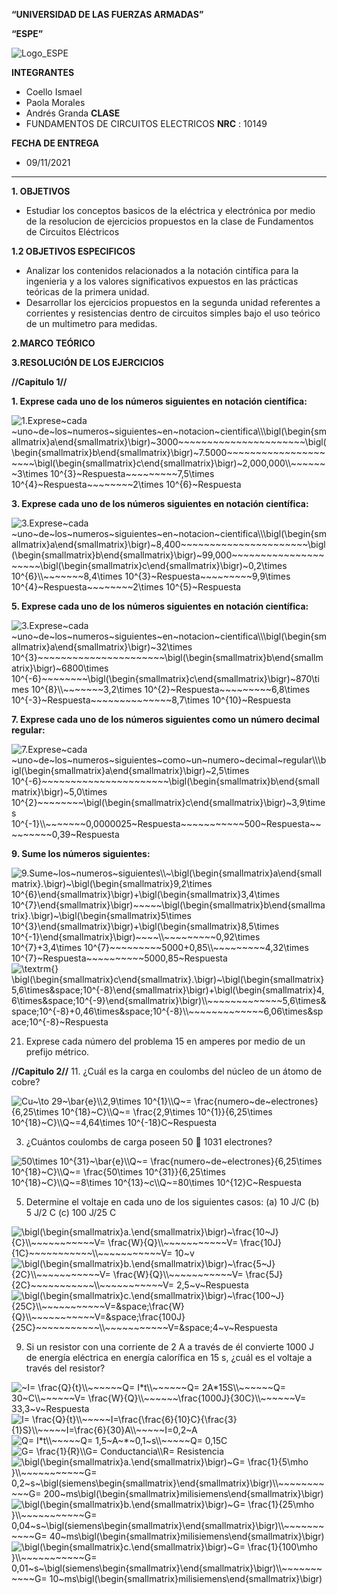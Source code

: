 
**“UNIVERSIDAD DE LAS FUERZAS ARMADAS”**

**“ESPE”**

![Logo_ESPE](https://user-images.githubusercontent.com/93800511/140828546-04ee2765-180c-4e68-84cf-8bca73c21c5f.png)

**INTEGRANTES**
* Coello Ismael 
* Paola Morales 
* Andrés Granda 
**CLASE**
* FUNDAMENTOS DE CIRCUITOS ELECTRICOS **NRC** : 10149

**FECHA DE ENTREGA**
* 09/11/2021
--------------------------------------------------------------------------------------------------------------------------------------------------------------------------------

**1. OBJETIVOS**

* Estudiar los conceptos basicos de la eléctrica y electrónica por medio de la resolucion de ejercicios propuestos en la clase de Fundamentos de Circuitos Eléctricos 

**1.2 OBJETIVOS ESPECIFICOS** 

* Analizar los contenidos relacionados a la notación cintífica para la ingenieria y a los valores significativos expuestos en las prácticas teóricas de la primera unidad. 
* Desarrollar los ejercicios propuestos en la segunda unidad referentes a corrientes y resistencias dentro de circuitos simples bajo el uso teórico de un multimetro para medidas. 

**2.MARCO TEÓRICO**

**3.RESOLUCIÓN DE LOS EJERCICIOS**

**//Capitulo 1//**

**1. Exprese cada uno de los números siguientes en notación científica:**

<img src="https://latex.codecogs.com/svg.image?\\\bigl(\begin{smallmatrix}a\end{smallmatrix}\bigr)~3000~~~~~~~~~~~~~~~~~~~~~~\bigl(\begin{smallmatrix}b\end{smallmatrix}\bigr)~7.5000~~~~~~~~~~~~~~~~~~~~~\bigl(\begin{smallmatrix}c\end{smallmatrix}\bigr)~2.000.000\\~~~~~~~3\times&space;10^{3}~Respuesta~~~~~~~~~7,5\times&space;10^{4}~Respuesta~~~~~~~~2\times&space;10^{6}~Respuesta" title="1.Exprese~cada ~uno~de~los~numeros~siguientes~en~notacion~cientifica\\\bigl(\begin{smallmatrix}a\end{smallmatrix}\bigr)~3000~~~~~~~~~~~~~~~~~~~~~~\bigl(\begin{smallmatrix}b\end{smallmatrix}\bigr)~7.5000~~~~~~~~~~~~~~~~~~~~~\bigl(\begin{smallmatrix}c\end{smallmatrix}\bigr)~2,000,000\\~~~~~~~3\times 10^{3}~Respuesta~~~~~~~~~7,5\times 10^{4}~Respuesta~~~~~~~~2\times 10^{6}~Respuesta" />

**3. Exprese cada uno de los números siguientes en notación científica:**

<img src="https://latex.codecogs.com/svg.image?\\\bigl(\begin{smallmatrix}a\end{smallmatrix}\bigr)~8,400~~~~~~~~~~~~~~~~~~~~~~\bigl(\begin{smallmatrix}b\end{smallmatrix}\bigr)~99,000~~~~~~~~~~~~~~~~~~~~~\bigl(\begin{smallmatrix}c\end{smallmatrix}\bigr)~0,2\times&space;10^{6}\\~~~~~~~8,4\times&space;10^{3}~Respuesta~~~~~~~~~9,9\times&space;10^{4}~Respuesta~~~~~~~~2\times&space;10^{5}~Respuesta" title="3.Exprese~cada ~uno~de~los~numeros~siguientes~en~notacion~cientifica\\\bigl(\begin{smallmatrix}a\end{smallmatrix}\bigr)~8,400~~~~~~~~~~~~~~~~~~~~~~\bigl(\begin{smallmatrix}b\end{smallmatrix}\bigr)~99,000~~~~~~~~~~~~~~~~~~~~~\bigl(\begin{smallmatrix}c\end{smallmatrix}\bigr)~0,2\times 10^{6}\\~~~~~~~8,4\times 10^{3}~Respuesta~~~~~~~~~9,9\times 10^{4}~Respuesta~~~~~~~~2\times 10^{5}~Respuesta" />


**5. Exprese cada uno de los números siguientes en notación científica:**

<img src="https://latex.codecogs.com/svg.image?\\\bigl(\begin{smallmatrix}a\end{smallmatrix}\bigr)~32\times&space;10^{3}~~~~~~~~~~~~~~~~~~~~~~\bigl(\begin{smallmatrix}b\end{smallmatrix}\bigr)~6800\times&space;10^{-6}~~~~~~~~\bigl(\begin{smallmatrix}c\end{smallmatrix}\bigr)~870\times&space;10^{8}\\~~~~~~~3,2\times&space;10^{2}~Respuesta~~~~~~~~~6,8\times&space;10^{-3}~Respuesta~~~~~~~~~~~~~~8,7\times&space;10^{10}~Respuesta" title="3.Exprese~cada ~uno~de~los~numeros~siguientes~en~notacion~cientifica\\\bigl(\begin{smallmatrix}a\end{smallmatrix}\bigr)~32\times 10^{3}~~~~~~~~~~~~~~~~~~~~~~\bigl(\begin{smallmatrix}b\end{smallmatrix}\bigr)~6800\times 10^{-6}~~~~~~~~\bigl(\begin{smallmatrix}c\end{smallmatrix}\bigr)~870\times 10^{8}\\~~~~~~~3,2\times 10^{2}~Respuesta~~~~~~~~~6,8\times 10^{-3}~Respuesta~~~~~~~~~~~~~~8,7\times 10^{10}~Respuesta" />

**7. Exprese cada uno de los números siguientes como un número decimal regular:**

<img src="https://latex.codecogs.com/svg.image?\\\bigl(\begin{smallmatrix}a\end{smallmatrix}\bigr)~2,5\times&space;10^{-6}~~~~~~~~~~~~~~~~~~~~~~\bigl(\begin{smallmatrix}b\end{smallmatrix}\bigr)~5,0\times&space;10^{2}~~~~~~~~\bigl(\begin{smallmatrix}c\end{smallmatrix}\bigr)~3,9\times&space;10^{-1}\\~~~~~~~0,0000025~Respuesta~~~~~~~~~~~500~Respuesta~~~~~~~~~0,39~Respuesta" title="7.Exprese~cada ~uno~de~los~numeros~siguientes~como~un~numero~decimal~regular\\\bigl(\begin{smallmatrix}a\end{smallmatrix}\bigr)~2,5\times 10^{-6}~~~~~~~~~~~~~~~~~~~~~~\bigl(\begin{smallmatrix}b\end{smallmatrix}\bigr)~5,0\times 10^{2}~~~~~~~~\bigl(\begin{smallmatrix}c\end{smallmatrix}\bigr)~3,9\times 10^{-1}\\~~~~~~~0,0000025~Respuesta~~~~~~~~~~~500~Respuesta~~~~~~~~~0,39~Respuesta" />

**9. Sume los números siguientes:**

<img src="https://latex.codecogs.com/svg.image?\\~\bigl(\begin{smallmatrix}a\end{smallmatrix}.\bigr)~\bigl(\begin{smallmatrix}9,2\times&space;10^{6}\end{smallmatrix}\bigr)&plus;\bigl(\begin{smallmatrix}3,4\times&space;10^{7}\end{smallmatrix}\bigr)~~~~~\bigl(\begin{smallmatrix}b\end{smallmatrix}.\bigr)~\bigl(\begin{smallmatrix}5\times&space;10^{3}\end{smallmatrix}\bigr)&plus;\bigl(\begin{smallmatrix}8,5\times&space;10^{-1}\end{smallmatrix}\bigr)~~~~\\~~~~~~~~~0,92\times&space;10^{7}&plus;3,4\times&space;10^{7}~~~~~~~~~5000&plus;0,85\\~~~~~~~~~4,32\times&space;10^{7}~Respuesta~~~~~~~~~~5000,85~Respuesta" title="9.Sume~los~numeros~siguientes\\~\bigl(\begin{smallmatrix}a\end{smallmatrix}.\bigr)~\bigl(\begin{smallmatrix}9,2\times 10^{6}\end{smallmatrix}\bigr)+\bigl(\begin{smallmatrix}3,4\times 10^{7}\end{smallmatrix}\bigr)~~~~~\bigl(\begin{smallmatrix}b\end{smallmatrix}.\bigr)~\bigl(\begin{smallmatrix}5\times 10^{3}\end{smallmatrix}\bigr)+\bigl(\begin{smallmatrix}8,5\times 10^{-1}\end{smallmatrix}\bigr)~~~~\\~~~~~~~~~0,92\times 10^{7}+3,4\times 10^{7}~~~~~~~~~5000+0,85\\~~~~~~~~~4,32\times 10^{7}~Respuesta~~~~~~~~~~5000,85~Respuesta" />

<img src="https://latex.codecogs.com/svg.image?\textrm{}&space;\bigl(\begin{smallmatrix}c\end{smallmatrix}.\bigr)~\bigl(\begin{smallmatrix}5,6\times&space;10^{-8}\end{smallmatrix}\bigr)&plus;\bigl(\begin{smallmatrix}4,6\times&space;10^{-9}\end{smallmatrix}\bigr)\\~~~~~~~~~~~~~5,6\times&space;10^{-8}&plus;0,46\times&space;10^{-8}\\~~~~~~~~~~~~~6,06\times&space;10^{-8}~Respuesta" title="\textrm{} \bigl(\begin{smallmatrix}c\end{smallmatrix}.\bigr)~\bigl(\begin{smallmatrix}5,6\times&space;10^{-8}\end{smallmatrix}\bigr)+\bigl(\begin{smallmatrix}4,6\times&space;10^{-9}\end{smallmatrix}\bigr)\\~~~~~~~~~~~~~5,6\times&space;10^{-8}+0,46\times&space;10^{-8}\\~~~~~~~~~~~~~6,06\times&space;10^{-8}~Respuesta" />

21. Exprese cada número del problema 15 en amperes por medio de un prefijo métrico.


**//Capitulo 2//**
11. ¿Cuál es la carga en coulombs del núcleo de un átomo de cobre?

<img src="https://latex.codecogs.com/svg.image?Cu~\to&space;29~\bar{e}\\2,9\times&space;10^{1}\\Q~=&space;\frac{numero~de~electrones}{6,25\times&space;10^{18}~C}\\Q~=&space;\frac{2,9\times&space;10^{1}}{6,25\times&space;10^{18}~C}\\Q~=4,64\times&space;10^{-18}~c" title="Cu~\to 29~\bar{e}\\2,9\times 10^{1}\\Q~= \frac{numero~de~electrones}{6,25\times 10^{18}~C}\\Q~= \frac{2,9\times 10^{1}}{6,25\times 10^{18}~C}\\Q~=4,64\times 10^{-18}C~Respuesta" />

3. ¿Cuántos coulombs de carga poseen 50  1031 electrones?

<img src="https://latex.codecogs.com/svg.image?50\times&space;10^{31}~\bar{e}\\Q~=&space;\frac{numero~de~electrones}{6,25\times&space;10^{18}~C}\\Q~=&space;\frac{50\times&space;10^{31}}{6,25\times&space;10^{18}~C}\\Q~=8\times&space;10^{13}~c\\Q~=80\times&space;10^{12}C~Respuesta" title="50\times 10^{31}~\bar{e}\\Q~= \frac{numero~de~electrones}{6,25\times 10^{18}~C}\\Q~= \frac{50\times 10^{31}}{6,25\times 10^{18}~C}\\Q~=8\times 10^{13}~c\\Q~=80\times 10^{12}C~Respuesta" />

5. Determine el voltaje en cada uno de los siguientes casos:
(a) 10 J/C (b) 5 J/2 C (c) 100 J/25 C

<img src="https://latex.codecogs.com/svg.image?\bigl(\begin{smallmatrix}a.\end{smallmatrix}\bigr)~\frac{10~J}{C}\\~~~~~~~~~~~V=&space;\frac{W}{Q}\\~~~~~~~~~~~V=&space;\frac{10}{1}~~~~~~~~~~~\\~~~~~~~~~~~V=&space;10~v" title="\bigl(\begin{smallmatrix}a.\end{smallmatrix}\bigr)~\frac{10~J}{C}\\~~~~~~~~~~~V= \frac{W}{Q}\\~~~~~~~~~~~V= \frac{10J}{1C}~~~~~~~~~~~\\~~~~~~~~~~~V= 10~v" />

<img src="https://latex.codecogs.com/svg.image?\bigl(\begin{smallmatrix}b.\end{smallmatrix}\bigr)~\frac{5~J}{2C}\\~~~~~~~~~~~V=&space;\frac{W}{Q}\\~~~~~~~~~~~V=&space;\frac{5J}{2C}~~~~~~~~~~~\\~~~~~~~~~~~V=&space;2,5~v~Respuesta" title="\bigl(\begin{smallmatrix}b.\end{smallmatrix}\bigr)~\frac{5~J}{2C}\\~~~~~~~~~~~V= \frac{W}{Q}\\~~~~~~~~~~~V= \frac{5J}{2C}~~~~~~~~~~~\\~~~~~~~~~~~V= 2,5~v~Respuesta" />

<img src="https://latex.codecogs.com/svg.image?\bigl(\begin{smallmatrix}c.\end{smallmatrix}\bigr)~\frac{100~J}{25C}\\~~~~~~~~~~~V=&space;\frac{W}{Q}\\~~~~~~~~~~~V=&space;\frac{100J}{25C}~~~~~~~~~~~\\~~~~~~~~~~~V=&space;4~v~Respuesta" title="\bigl(\begin{smallmatrix}c.\end{smallmatrix}\bigr)~\frac{100~J}{25C}\\~~~~~~~~~~~V=&space;\frac{W}{Q}\\~~~~~~~~~~~V=&space;\frac{100J}{25C}~~~~~~~~~~~\\~~~~~~~~~~~V=&space;4~v~Respuesta" />

9. Si un resistor con una corriente de 2 A a través de él convierte 1000 J de energía eléctrica en energía
calorífica en 15 s, ¿cuál es el voltaje a través del resistor?

<img src="https://latex.codecogs.com/svg.image?~I=&space;\frac{Q}{t}\\~~~~~~Q=&space;I*t\\~~~~~~Q=&space;2A*15S\\~~~~~~Q=&space;30~C\\~~~~~~V=&space;\frac{W}{Q}\\~~~~~~\frac{1000J}{30C}\\~~~~~~V=&space;33,3~v~Respuesta" title="~I= \frac{Q}{t}\\~~~~~~Q= I*t\\~~~~~~Q= 2A*15S\\~~~~~~Q= 30~C\\~~~~~~V= \frac{W}{Q}\\~~~~~~\frac{1000J}{30C}\\~~~~~~V= 33,3~v~Respuesta" />

<img src="https://latex.codecogs.com/svg.image?I=&space;\frac{Q}{t}\\~~~~~I=\frac{\frac{6}{10}C}{\frac{3}{1}S}\\~~~~~I=\frac{6}{30}A\\~~~~~I=0,2~A" title="I= \frac{Q}{t}\\~~~~~I=\frac{\frac{6}{10}C}{\frac{3}{1}S}\\~~~~~I=\frac{6}{30}A\\~~~~~I=0,2~A" />

<img src="https://latex.codecogs.com/svg.image?Q=&space;I*t\\~~~~~Q=&space;1,5~A~*~0,1~s\\~~~~~Q=&space;0,15C" title="Q= I*t\\~~~~~Q= 1,5~A~*~0,1~s\\~~~~~Q= 0,15C" />

<img src="https://latex.codecogs.com/svg.image?G=&space;\frac{1}{R}\\G=&space;Conductancia\\R=&space;Resistencia" title="G= \frac{1}{R}\\G= Conductancia\\R= Resistencia" />

<img src="https://latex.codecogs.com/svg.image?\bigl(\begin{smallmatrix}a.\end{smallmatrix}\bigr)~G=&space;\frac{1}{5\mho&space;}\\~~~~~~~~~~~G=&space;0,2~s~\bigl(siemens\begin{smallmatrix}\end{smallmatrix}\bigr)\\~~~~~~~~~~~G=&space;200~ms\bigl(\begin{smallmatrix}milisiemens\end{smallmatrix}\bigr)" title="\bigl(\begin{smallmatrix}a.\end{smallmatrix}\bigr)~G= \frac{1}{5\mho }\\~~~~~~~~~~~G= 0,2~s~\bigl(siemens\begin{smallmatrix}\end{smallmatrix}\bigr)\\~~~~~~~~~~~G= 200~ms\bigl(\begin{smallmatrix}milisiemens\end{smallmatrix}\bigr)" />

<img src="https://latex.codecogs.com/svg.image?\bigl(\begin{smallmatrix}b.\end{smallmatrix}\bigr)~G=&space;\frac{1}{25\mho&space;}\\~~~~~~~~~~~G=&space;0,04~s~\bigl(siemens\begin{smallmatrix}\end{smallmatrix}\bigr)\\~~~~~~~~~~~G=&space;40~ms\bigl(\begin{smallmatrix}milisiemens\end{smallmatrix}\bigr)" title="\bigl(\begin{smallmatrix}b.\end{smallmatrix}\bigr)~G= \frac{1}{25\mho }\\~~~~~~~~~~~G= 0,04~s~\bigl(siemens\begin{smallmatrix}\end{smallmatrix}\bigr)\\~~~~~~~~~~~G= 40~ms\bigl(\begin{smallmatrix}milisiemens\end{smallmatrix}\bigr)" />

<img src="https://latex.codecogs.com/svg.image?\bigl(\begin{smallmatrix}c.\end{smallmatrix}\bigr)~G=&space;\frac{1}{100\mho&space;}\\~~~~~~~~~~~G=&space;0,01~s~\bigl(siemens\begin{smallmatrix}\end{smallmatrix}\bigr)\\~~~~~~~~~~~G=&space;10~ms\bigl(\begin{smallmatrix}milisiemens\end{smallmatrix}\bigr)" title="\bigl(\begin{smallmatrix}c.\end{smallmatrix}\bigr)~G= \frac{1}{100\mho }\\~~~~~~~~~~~G= 0,01~s~\bigl(siemens\begin{smallmatrix}\end{smallmatrix}\bigr)\\~~~~~~~~~~~G= 10~ms\bigl(\begin{smallmatrix}milisiemens\end{smallmatrix}\bigr)" />
